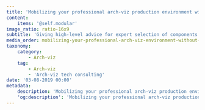 ```yaml
---
title: 'Mobilizing your professional arch-viz production environment without compromises'
content:
    items: '@self.modular'
image_ratio: ratio-16x9
subtitle: 'Giving high-level advice for expert selection of components and machines'
media_order: mobilizing-your-professional-arch-viz-environment-without-compromises.jpg
taxonomy:
    category:
        - Arch-viz
    tag:
        - Arch-viz
        - 'Arch-viz tech consulting'
date: '03-08-2019 00:00'
metadata:
    description: 'Mobilizing your professional arch-viz production environment without compromises – setting up a desktop workstation and a laptop to perfectly work together wherever you''re.'
    'og:description': 'Mobilizing your professional arch-viz production environment without compromises – setting up a desktop workstation and a laptop to perfectly work together wherever you''re.'
---
```


